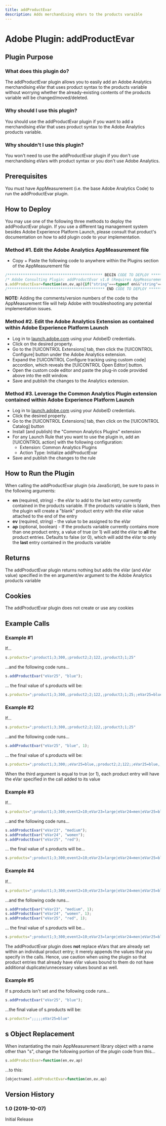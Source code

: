 ```yaml
---
title: addProductEvar
description: Adds merchandising eVars to the products varaible
---
```


# Adobe Plugin: addProductEvar

## Plugin Purpose

### What does this plugin do?

The addProductEvar plugin allows you to easily add an Adobe Analytics merchandising eVar that uses product syntax to the products variable without worrying whether the already-existing contents of the products variable will be changed/moved/deleted. 

### Why should I use this plugin?

You should use the addProductEvar plugin if you want to add a merchandising eVar that uses product syntax to the Adobe Analytics products variable.

### Why shouldn't I use this plugin?

You won't need to use the addProductEvar plugin if you don't use merchandising eVars with product syntax or you don't use Adobe Analytics.

## Prerequisites

You must have AppMeasurement (i.e. the base Adobe Analytics Code) to run the addProductEvar plugin.

## How to Deploy

You may use one of the following three methods to deploy the addProductEvar plugin.  If you use a different tag management system besides Adobe Experience Platform Launch, please consult that product's documentation on how to add plugin code to your implementation. 

### Method #1. Edit the Adobe Analytics AppMeasurement file

* Copy + Paste the following code to anywhere within the Plugins section of the AppMeasurement file
```javascript
/******************************************* BEGIN CODE TO DEPLOY *******************************************/
/* Adobe Consulting Plugin: addProductEvar v1.0 (Requires AppMeasurement) */
s.addProductEvar=function(en,ev,ap){if("string"===typeof en&&"string"===typeof ev&&""!==ev)if(ap=ap||!1,this.products){var e=this.products.split(","),f=e.length;ap=ap?0:f-1;for(var a;ap<f;ap++)a=e[ap].split(";"),a[5]&&-1<a[5].toLowerCase().indexOf("evar")? a[5]=a[5]+"|"+en+"="+ev:a[5]?a[5]=en+"="+ev:a[5]||(a[4]||(a[4]=""),a[3]||(a[3]=""),a[2]||(a[2]=""),a[1]||(a[1]=""),a[5]=en+"="+ev),e[ap]=a.join(";");this.products=e.join(",")}else this.products=";;;;;"+en+"="+ev};
/******************************************** END CODE TO DEPLOY ********************************************/
```
**NOTE:** Adding the comments/version numbers of the code to the AppMeasurement file will help Adobe with troubleshooting any potential implementation issues.

### Method #2. Edit the Adobe Analytics Extension as contained within Adobe Experience Platform Launch

* Log in to [launch.adobe.com](https://launch.adobe.com) using your AdobeID credentials.
* Click on the desired property.
* Go to the [!UICONTROL Extensions] tab, then click the [!UICONTROL Configure] button under the Adobe Analytics extension.
* Expand the [!UICONTROL Configure tracking using custom code] accordion, which reveals the [!UICONTROL Open Editor] button.
* Open the custom code editor and paste the plug-in code provided above into the edit window.
* Save and publish the changes to the Analytics extension.

### Method #3. Leverage the Common Analytics Plugin extension contained within Adobe Experience Platform Launch

* Log in to [launch.adobe.com](https://launch.adobe.com) using your AdobeID credentials.
* Click the desired property.
* Go to the [!UICONTROL Extensions] tab, then click on the [!UICONTROL Catalog] button
* Install (and publish) the "Common Analytics Plugins" extension
* For any Launch Rule that you want to use the plugin in, add an [!UICONTROL action] with the following configuration:
	* Extension: Common Analytics Plugins
	* Action Type: Initialize addProductEvar
* Save and publish the changes to the rule
	
## How to Run the Plugin

When calling the addProductEvar plugin (via JavaScript), be sure to pass in the following arguments:

* **en** (required, string) - the eVar to add to the last entry currently contained in the products variable.  If the products variable is blank, then the plugin will create a "blank" product entry with the eVar value attached to the end of the entry 
* **ev** (required, string) - the value to be assigned to the eVar 
* **ap** (optional, boolean) - If the products variable currently contains more than one product entry, a value of true (or 1) will add the eVar to **all** the product entries.  Defaults to false (or 0), which will add the eVar to only the **last** entry contained in the products variable 

## Returns

The addProductEvar plugin returns nothing but adds the eVar (and eVar value) specified in the en argument/ev argument to the Adobe Analytics products variable

## Cookies

The addProductEvar plugin does not create or use any cookies

## Example Calls

### Example #1

If...
```javascript
s.products=";product1;3;300,;product2;2;122,;product3;1;25"
```
...and the following code runs...
```javascript
s.addProductEvar("eVar25", "blue");
```
... the final value of s.products will be:
```javascript
s.products=";product1;3;300,;product2;2;122,;product3;1;25;;eVar25=blue"
```

### Example #2

If...
```javascript
s.products=";product1;3;300,;product2;2;122,;product3;1;25"
```
...and the following code runs...
```javascript
s.addProductEvar("eVar25", "blue", 1);
```
... the final value of s.products will be:
```javascript
s.products=";product1;3;300;;eVar25=blue,;product2;2;122;;eVar25=blue,;product3;1;25;;eVar25=blue"
```
When the third argument is equal to true (or 1), each product entry will have the eVar specified in the call added to its value

### Example #3

If...
```javascript
s.products=";product1;3;300;event2=10;eVar23=large|eVar24=men|eVar25=blue,;product2;2;122,;product3;1;25"
```
...and the following code runs...
```javascript
s.addProductEvar("eVar23", "medium");
s.addProductEvar("eVar24", "women");
s.addProductEvar("eVar25", "red");
```
... the final value of s.products will be...
```javascript
s.products=";product1;3;300;event2=10;eVar23=large|eVar24=men|eVar25=blue,;product2;2;122,;product3;1;25;;eVar23=medium|eVar24=women|eVar25=red"
```

### Example #4
If...
```javascript
s.products=";product1;3;300;event2=10;eVar23=large|eVar24=men|eVar25=blue,;product2;2;122,;product3;1;25"
```
...and the following code runs...
```javascript
s.addProductEvar("eVar23", "medium", 1);
s.addProductEvar("eVar24", "women", 1);
s.addProductEvar("eVar25", "red", 1);
```
... the final value of s.products will be...
```javascript
s.products=";product1;3;300;event2=10;eVar23=large|eVar24=men|eVar25=blue|eVar23=medium|eVar24=women|eVar25=red,;product2;2;122;;eVar23=medium|eVar24=women|eVar25=red,;product3;1;25;;eVar23=medium|eVar24=women|eVar25=red"
```
The addProductEvar plugin does **not** replace eVars that are already set within an individual product entry; it merely appends the values that you specify in the calls.  Hence, use caution when using the plugin so that product entries that already have eVar values bound to them do not have additional duplicate/unnecessary values bound as well. 

### Example #5

If s.products isn't set and the following code runs…
```javascript
s.addProductEvar("eVar25", "blue");
```
...the final value of s.products will be:
```javascript
s.products=";;;;;eVar25=blue"
```

## s Object Replacement
When instantiating the main AppMeasurement library object with a name other than "s", change the following portion of the plugin code from this...

```javascript
s.addProductEvar=function(en,ev,ap)
```
...to this:
```javascript
[objectname].addProductEvar=function(en,ev,ap)
```

## Version History

### 1.0 (2019-10-07)

Initial Release